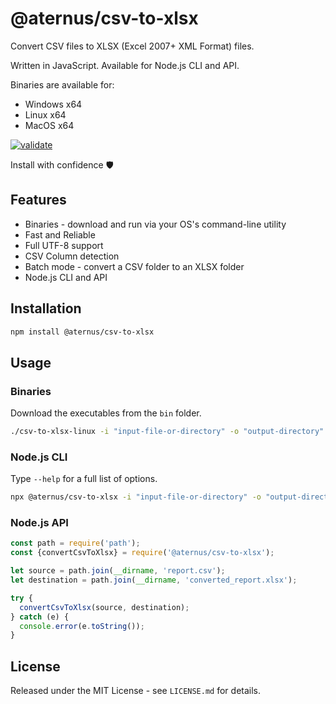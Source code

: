 # @aternus/csv-to-xlsx

Convert CSV files to XLSX (Excel 2007+ XML Format) files.

Written in JavaScript. Available for Node.js CLI and API.

Binaries are available for:

- Windows x64
- Linux x64
- MacOS x64

[![validate](https://github.com/Aternus/csv-to-xlsx/actions/workflows/validate.yml/badge.svg?branch=master)](https://github.com/Aternus/csv-to-xlsx/actions/workflows/validate.yml)

Install with confidence 🛡️

## Features

- Binaries - download and run via your OS's command-line utility
- Fast and Reliable
- Full UTF-8 support
- CSV Column detection
- Batch mode - convert a CSV folder to an XLSX folder
- Node.js CLI and API

## Installation

```bash
npm install @aternus/csv-to-xlsx
```

## Usage

### Binaries

Download the executables from the `bin` folder.

```bash
./csv-to-xlsx-linux -i "input-file-or-directory" -o "output-directory"
```

### Node.js CLI

Type `--help` for a full list of options.

```bash
npx @aternus/csv-to-xlsx -i "input-file-or-directory" -o "output-directory"
```

### Node.js API

```javascript
const path = require('path');
const {convertCsvToXlsx} = require('@aternus/csv-to-xlsx');

let source = path.join(__dirname, 'report.csv');
let destination = path.join(__dirname, 'converted_report.xlsx');

try {
  convertCsvToXlsx(source, destination);
} catch (e) {
  console.error(e.toString());
}
```

## License

Released under the MIT License - see `LICENSE.md` for details.

